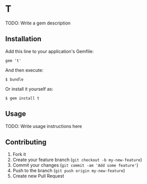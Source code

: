 # T

TODO: Write a gem description

## Installation

Add this line to your application's Gemfile:

    gem 't'

And then execute:

    $ bundle

Or install it yourself as:

    $ gem install t

## Usage

TODO: Write usage instructions here

## Contributing

1. Fork it
2. Create your feature branch (`git checkout -b my-new-feature`)
3. Commit your changes (`git commit -am 'Add some feature'`)
4. Push to the branch (`git push origin my-new-feature`)
5. Create new Pull Request
